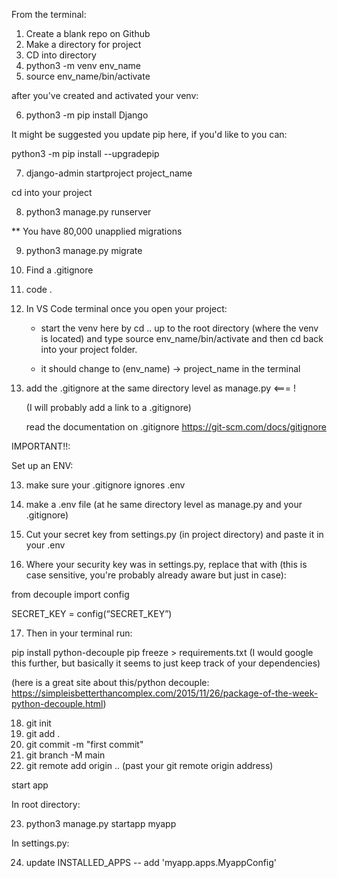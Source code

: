 From the terminal:

1. Create a blank repo on Github
2. Make a directory for project
3. CD into directory
4. python3 -m venv env_name
5. source env_name/bin/activate

after you've created and activated your venv:

6. python3 -m pip install Django

It might be suggested you update pip here, if you'd like to you can:

python3 -m pip install --upgradepip

7. django-admin startproject project_name

cd into your project

8. python3 manage.py runserver

** You have 80,000 unapplied migrations

9. python3 manage.py migrate

10. Find a .gitignore

11. code .

12. In VS Code terminal once you open your project:

    - start the venv here by cd .. up to the root directory (where the venv is located) and type source env_name/bin/activate and then cd back into your project folder.

    - it should change to (env_name) -> project_name in the terminal

13. add the .gitignore at the same directory level as manage.py <=== !

    (I will probably add a link to a .gitignore)

    read the documentation on .gitignore
    https://git-scm.com/docs/gitignore

IMPORTANT!!:

Set up an ENV:

13. make sure your .gitignore ignores .env

14. make a .env file (at he same directory level as manage.py and your .gitignore)

15. Cut your secret key from settings.py (in project directory) and paste it in your .env 

16. Where your security key was in settings.py, replace that with (this is case sensitive, you're probably already aware but just in case):

from decouple import config

SECRET_KEY = config(“SECRET_KEY”)

17. Then in your terminal run:

pip install python-decouple
pip freeze > requirements.txt (I would google this further, but basically it seems to just keep track of your dependencies)

(here is a great site about this/python decouple: https://simpleisbetterthancomplex.com/2015/11/26/package-of-the-week-python-decouple.html)


18. git init
19. git add .
20. git commit -m "first commit"
21. git branch -M main
22. git remote add origin .. (past your git remote origin address)

start app

In root directory:

23. python3 manage.py startapp myapp

In settings.py:

24. update INSTALLED_APPS --
    add 'myapp.apps.MyappConfig'